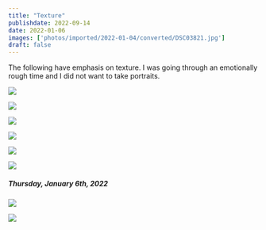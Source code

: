 ```yaml
---
title: "Texture"
publishdate: 2022-09-14
date: 2022-01-06
images: ['photos/imported/2022-01-04/converted/DSC03821.jpg']
draft: false
---
```


The following have emphasis on texture.  I was going through an emotionally rough time and I did not want to take portraits.

![](../photos/imported/2022-01-04/converted/DSC03814.jpg)

![](../photos/imported/2022-01-04/converted/DSC03817.jpg)

![](../photos/imported/2022-01-04/converted/DSC03819.jpg)

![](../photos/imported/2022-01-04/converted/DSC03821.jpg)

![](../photos/imported/2022-01-04/converted/DSC03822.jpg)

![](../photos/imported/2022-01-04/converted/DSC03835.jpg)

##### Thursday, January 6th, 2022

![](../photos/imported/2022-01-06/converted/DSC03840.jpg)

![](../photos/imported/2022-01-06/converted/DSC03841.jpg)


